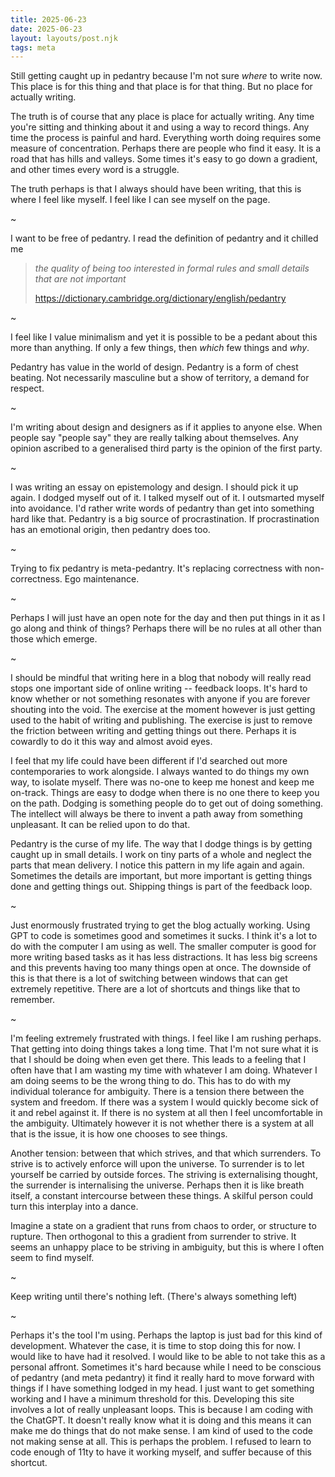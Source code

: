 ```yaml
---
title: 2025-06-23
date: 2025-06-23
layout: layouts/post.njk
tags: meta 
---
```


Still getting caught up in pedantry because I'm not sure *where* to write now. This place is for this thing and that place is for that thing. But no place for actually writing.

The truth is of course that any place is place for actually writing. Any time you're sitting and thinking about it and using a way to record things. Any time the process is painful and hard. Everything worth doing requires some measure of concentration. Perhaps there are people who find it easy. It is a road that has hills and valleys. Some times it's easy to go down a gradient, and other times every word is a struggle. 

The truth perhaps is that I always should have been writing, that this is where I feel like myself. I feel like I can see myself on the page. 

~

I want to be free of pedantry. I read the definition of pedantry and it chilled me

> _the quality of being too interested in formal rules and small details that are not important_
> 
> https://dictionary.cambridge.org/dictionary/english/pedantry

~

I feel like I value minimalism and yet it is possible to be a pedant about this more than anything. If only a few things, then *which* few things and *why*. 


Pedantry has value in the world of design. Pedantry is a form of chest beating. Not necessarily masculine but a show of territory, a demand for respect.

~

I'm writing about design and designers as if it applies to anyone else. When people say "people say" they are really talking about themselves. Any opinion ascribed to a generalised third party is the opinion of the first party. 

~

I was writing an essay on epistemology and design. I should pick it up again. I dodged myself out of it. I talked myself out of it. I outsmarted myself into avoidance. I'd rather write words of pedantry than get into something hard like that. Pedantry is a big source of procrastination. If procrastination has an emotional origin, then pedantry does too. 

~

Trying to fix pedantry is meta-pedantry. It's replacing correctness with non-correctness. Ego maintenance. 

~

Perhaps I will just have an open note for the day and then put things in it as I go along and think of things? Perhaps there will be no rules at all other than those which emerge.

~

I should be mindful that writing here in a blog that nobody will really read stops one important side of online writing -- feedback loops. It's hard to know whether or not something resonates with anyone if you are forever shouting into the void. The exercise at the moment however is just getting used to the habit of writing and publishing. The exercise is just to remove the friction between writing and getting things out there. Perhaps it is cowardly to do it this way and almost avoid eyes.

I feel that my life could have been different if I'd searched out more contemporaries to work alongside. I always wanted to do things my own way, to isolate myself. There was no-one to keep me honest and keep me on-track. Things are easy to dodge when there is no one there to keep you on the path. Dodging is something people do to get out of doing something. The intellect will always be there to invent a path away from something unpleasant. It can be relied upon to do that. 

Pedantry is the curse of my life. The way that I dodge things is by getting caught up in small details. I work on tiny parts of a whole and neglect the parts that mean delivery. I notice this pattern in my life again and again. Sometimes the details are important, but more important is getting things done and getting things out. Shipping things is part of the feedback loop.


~

Just enormously frustrated trying to get the blog actually working. Using GPT to code is sometimes good and sometimes it sucks. I think it's a lot to do with the computer I am using as well. The smaller computer is good for more writing based tasks as it has less distractions. It has less big screens and this prevents having too many things open at once. The downside of this is that there is a lot of switching between windows that can get extremely repetitive. There are a lot of shortcuts and things like that to remember. 

~

I'm feeling extremely frustrated with things. I feel like I am rushing perhaps. That getting into doing things takes a long time. That I'm not sure what it is that I should be doing when even get there. This leads to a feeling that I often have that I am wasting my time with whatever I am doing. Whatever I am doing seems to be the wrong thing to do. This has to do with my individual tolerance for ambiguity. There is a tension there between the system and freedom. If there was a system I would quickly become sick of it and rebel against it. If there is no system at all then I feel uncomfortable in the ambiguity. Ultimately however it is not whether there is a system at all that is the issue, it is how one chooses to see things.

Another tension: between that which strives, and that which surrenders. To strive is to actively enforce will upon the universe. To surrender is to let yourself be carried by outside forces. The striving is externalising thought, the surrender is internalising the universe. Perhaps then it is like breath itself, a constant intercourse between these things. A skilful person could turn this interplay into a dance. 

Imagine a state on a gradient that runs from chaos to order, or structure to rupture. Then orthogonal to this a gradient from surrender to strive. It seems an unhappy place to be striving in ambiguity, but this is where I often seem to find myself. 

~

Keep writing until there's nothing left. (There's always something left)

~

Perhaps it's the tool I'm using. Perhaps the laptop is just bad for this kind of development. Whatever the case, it is time to stop doing this for now. I would like to have had it resolved. I would like to be able to not take this as a personal affront. Sometimes it's hard because while I need to be conscious of pedantry (and meta pedantry) it find it really hard to move forward with things if I have something lodged in my head. I just want to get something working and I have a minimum threshold for this. Developing this site involves a lot of really unpleasant loops. This is because I am coding with the ChatGPT. It doesn't really know what it is doing and this means it can make me do things that do not make sense. I am kind of used to the code not making sense at all. This is perhaps the problem. I refused to learn to code enough of 11ty to have it working myself, and suffer because of this shortcut.